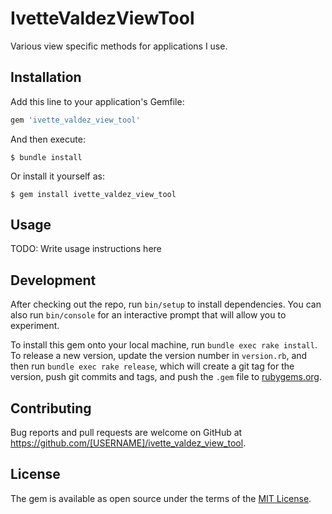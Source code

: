 # IvetteValdezViewTool

Various view specific methods for applications I use.

## Installation

Add this line to your application's Gemfile:

```ruby
gem 'ivette_valdez_view_tool'
```

And then execute:

    $ bundle install

Or install it yourself as:

    $ gem install ivette_valdez_view_tool

## Usage

TODO: Write usage instructions here

## Development

After checking out the repo, run `bin/setup` to install dependencies. You can also run `bin/console` for an interactive prompt that will allow you to experiment.

To install this gem onto your local machine, run `bundle exec rake install`. To release a new version, update the version number in `version.rb`, and then run `bundle exec rake release`, which will create a git tag for the version, push git commits and tags, and push the `.gem` file to [rubygems.org](https://rubygems.org).

## Contributing

Bug reports and pull requests are welcome on GitHub at https://github.com/[USERNAME]/ivette_valdez_view_tool.


## License

The gem is available as open source under the terms of the [MIT License](https://opensource.org/licenses/MIT).
